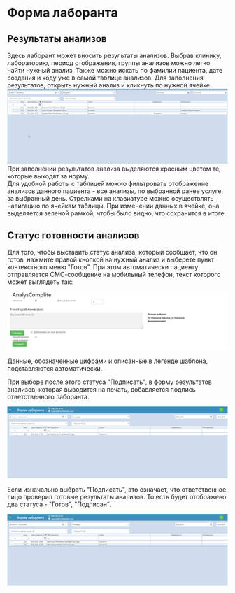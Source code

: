 # Форма лаборанта

## Результаты анализов
Здесь лаборант может вносить результаты анализов. Выбрав клинику, лабораторию, период отображения, группы анализов можно легко найти нужный анализ. Также можно искать по фамилии пациента, дате создания и коду уже в самой таблице анализов. Для заполнения результатов, открыть нужный анализ и кликнуть по нужной ячейке.
  ![Image](Image/FormLaborant.gif)   
При заполнении результатов анализа выделяются красным цветом те, которые выходят за норму.   
Для удобной работы с таблицей можно фильтровать отображение анализов данного пациента - все анализы, по выбранной ранее услуге, за выбранный день. Стрелками на клавиатуре можно осуществлять навигацию по ячейкам таблицы. При изменении данных в ячейке, она выделяется зеленой рамкой, чтобы было видно, что сохранится в итоге.   

## Статус готовности анализов

Для того, чтобы выставить статус анализа, который сообщает, что он готов, нажмите правой кнопкой на нужный анализ и выберете пункт контекстного меню "Готов". При этом автоматически пациенту отправляется СМС-сообщение на мобильный телефон, текст которого может выглядеть так:

![Image](Image/smsanalyzes.png)

Данные, обозначенные цифрами и описанные в легенде <a href="./shablonysms">шаблона</a>, подставляются автоматически.   

При выборе после этого статуса "Подписать", в форму результатов анализов, которая выводится на печать, добавляется подпись ответственного лаборанта.  

![Image](Image/status.gif)  

Если изначально выбрать "Подписать", это означает, что ответственное лицо проверил готовые результаты анализов. То есть будет отображено два статуса - "Готов", "Подписан".

![Image](Image/status1.gif)